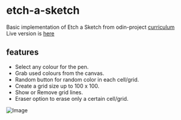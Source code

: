 # etch-a-sketch

Basic implementation of Etch a Sketch from odin-project [curriculum](https://www.theodinproject.com/lessons/foundations-etch-a-sketch)  
Live version is [here](https://nerdyblock.github.io/etch-a-sketch/)  

## features
- Select any colour for the pen.
- Grab used colours from the canvas.
- Random button for random color in each cell/grid.
- Create a grid size up to 100 x 100.
- Show or Remove grid lines.
- Eraser option to erase only a certain cell/grid.

![Image](~/Downloads/etch-a-sketch-site.png)  
